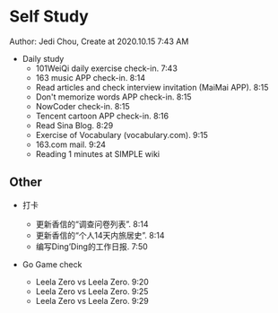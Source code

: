 # Self Study

Author: Jedi Chou, Create at 2020.10.15 7:43 AM

* Daily study
  * 101WeiQi daily exercise check-in. 7:43
  * 163 music APP check-in. 8:14
  * Read articles and check interview invitation (MaiMai APP). 8:15
  * Don't memorize words APP check-in. 8:15
  * NowCoder check-in. 8:15
  * Tencent cartoon APP check-in. 8:16
  * Read Sina Blog. 8:29
  * Exercise of Vocabulary (vocabulary.com). 9:15
  * 163.com mail. 9:24
  * Reading 1 minutes at SIMPLE wiki

## Other

* 打卡
  * 更新香信的“调查问卷列表”. 8:14
  * 更新香信的“个人14天内旅居史”. 8:14
  * 编写Ding’Ding的工作日报. 7:50

* Go Game check
  * Leela Zero vs Leela Zero. 9:20
  * Leela Zero vs Leela Zero. 9:25
  * Leela Zero vs Leela Zero. 9:29
